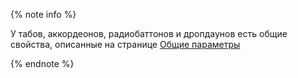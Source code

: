 {% note info %}

У табов, аккордеонов, радиобаттонов и дропдаунов есть общие свойства, описанные на странице [Общие параметры](./common-params.md) 

{% endnote %}
